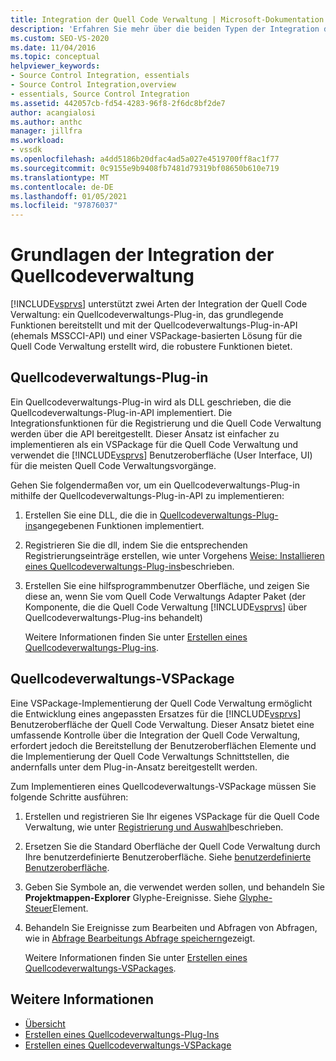 ```yaml
---
title: Integration der Quell Code Verwaltung | Microsoft-Dokumentation
description: 'Erfahren Sie mehr über die beiden Typen der Integration der Quell Code Verwaltung, die Visual Studio unterstützt: ein Quellcodeverwaltungs-Plug-in und eine auf VSPackage basierende Quell Code Verwaltungs Lösung.'
ms.custom: SEO-VS-2020
ms.date: 11/04/2016
ms.topic: conceptual
helpviewer_keywords:
- Source Control Integration, essentials
- Source Control Integration,overview
- essentials, Source Control Integration
ms.assetid: 442057cb-fd54-4283-96f8-2f6dc8bf2de7
author: acangialosi
ms.author: anthc
manager: jillfra
ms.workload:
- vssdk
ms.openlocfilehash: a4dd5186b20dfac4ad5a027e4519700ff8ac1f77
ms.sourcegitcommit: 0c9155e9b9408fb7481d79319bf08650b610e719
ms.translationtype: MT
ms.contentlocale: de-DE
ms.lasthandoff: 01/05/2021
ms.locfileid: "97876037"
---
```

# <a name="source-control-integration-essentials"></a>Grundlagen der Integration der Quellcodeverwaltung
[!INCLUDE[vsprvs](../../code-quality/includes/vsprvs_md.md)] unterstützt zwei Arten der Integration der Quell Code Verwaltung: ein Quellcodeverwaltungs-Plug-in, das grundlegende Funktionen bereitstellt und mit der Quellcodeverwaltungs-Plug-in-API (ehemals MSSCCI-API) und einer VSPackage-basierten Lösung für die Quell Code Verwaltung erstellt wird, die robustere Funktionen bietet.

## <a name="source-control-plug-in"></a>Quellcodeverwaltungs-Plug-in
 Ein Quellcodeverwaltungs-Plug-in wird als DLL geschrieben, die die Quellcodeverwaltungs-Plug-in-API implementiert. Die Integrationsfunktionen für die Registrierung und die Quell Code Verwaltung werden über die API bereitgestellt. Dieser Ansatz ist einfacher zu implementieren als ein VSPackage für die Quell Code Verwaltung und verwendet die [!INCLUDE[vsprvs](../../code-quality/includes/vsprvs_md.md)] Benutzeroberfläche (User Interface, UI) für die meisten Quell Code Verwaltungsvorgänge.

 Gehen Sie folgendermaßen vor, um ein Quellcodeverwaltungs-Plug-in mithilfe der Quellcodeverwaltungs-Plug-in-API zu implementieren:

1. Erstellen Sie eine DLL, die die in [Quellcodeverwaltungs-Plug-ins](../../extensibility/source-control-plug-ins.md)angegebenen Funktionen implementiert.

2. Registrieren Sie die dll, indem Sie die entsprechenden Registrierungseinträge erstellen, wie unter Vorgehens [Weise: Installieren eines Quellcodeverwaltungs-Plug-ins](../../extensibility/internals/how-to-install-a-source-control-plug-in.md)beschrieben.

3. Erstellen Sie eine hilfsprogrammbenutzer Oberfläche, und zeigen Sie diese an, wenn Sie vom Quell Code Verwaltungs Adapter Paket (der Komponente, die die Quell Code Verwaltung [!INCLUDE[vsprvs](../../code-quality/includes/vsprvs_md.md)] über Quellcodeverwaltungs-Plug-ins behandelt)

   Weitere Informationen finden Sie unter [Erstellen eines Quellcodeverwaltungs-Plug-ins](../../extensibility/internals/creating-a-source-control-plug-in.md).

## <a name="source-control-vspackage"></a>Quellcodeverwaltungs-VSPackage
 Eine VSPackage-Implementierung der Quell Code Verwaltung ermöglicht die Entwicklung eines angepassten Ersatzes für die [!INCLUDE[vsprvs](../../code-quality/includes/vsprvs_md.md)] Benutzeroberfläche der Quell Code Verwaltung. Dieser Ansatz bietet eine umfassende Kontrolle über die Integration der Quell Code Verwaltung, erfordert jedoch die Bereitstellung der Benutzeroberflächen Elemente und die Implementierung der Quell Code Verwaltungs Schnittstellen, die andernfalls unter dem Plug-in-Ansatz bereitgestellt werden.

 Zum Implementieren eines Quellcodeverwaltungs-VSPackage müssen Sie folgende Schritte ausführen:

1. Erstellen und registrieren Sie Ihr eigenes VSPackage für die Quell Code Verwaltung, wie unter [Registrierung und Auswahl](../../extensibility/internals/registration-and-selection-source-control-vspackage.md)beschrieben.

2. Ersetzen Sie die Standard Oberfläche der Quell Code Verwaltung durch Ihre benutzerdefinierte Benutzeroberfläche. Siehe [benutzerdefinierte Benutzeroberfläche](../../extensibility/internals/custom-user-interface-source-control-vspackage.md).

3. Geben Sie Symbole an, die verwendet werden sollen, und behandeln Sie **Projektmappen-Explorer** Glyphe-Ereignisse. Siehe [Glyphe-Steuer](../../extensibility/internals/glyph-control-source-control-vspackage.md)Element.

4. Behandeln Sie Ereignisse zum Bearbeiten und Abfragen von Abfragen, wie in [Abfrage Bearbeitungs Abfrage speichern](../../extensibility/internals/query-edit-query-save-source-control-vspackage.md)gezeigt.

   Weitere Informationen finden Sie unter [Erstellen eines Quellcodeverwaltungs-VSPackages](../../extensibility/internals/creating-a-source-control-vspackage.md).

## <a name="see-also"></a>Weitere Informationen
- [Übersicht](../../extensibility/internals/source-control-integration-overview.md)
- [Erstellen eines Quellcodeverwaltungs-Plug-Ins](../../extensibility/internals/creating-a-source-control-plug-in.md)
- [Erstellen eines Quellcodeverwaltungs-VSPackage](../../extensibility/internals/creating-a-source-control-vspackage.md)

